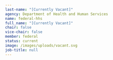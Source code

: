 ```yaml
---
last-name: "[Currently Vacant]"
agency: Department of Health and Human Services
name: federal-hhs
full_name: "[Currently Vacant]"
chair: false
vice-chair: false
member: federal
status: current
image: /images/uploads/vacant.svg
job-title: null
---
```

